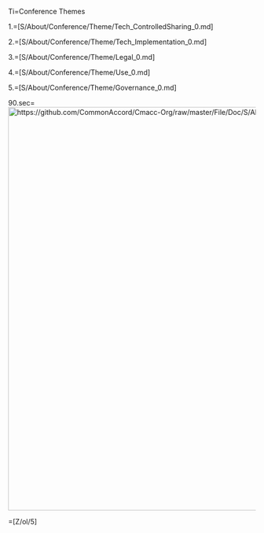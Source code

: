 Ti=Conference Themes

1.=[S/About/Conference/Theme/Tech_ControlledSharing_0.md]

2.=[S/About/Conference/Theme/Tech_Implementation_0.md]

3.=[S/About/Conference/Theme/Legal_0.md]

4.=[S/About/Conference/Theme/Use_0.md]

5.=[S/About/Conference/Theme/Governance_0.md]

90.sec=<img src="https://github.com/CommonAccord/Cmacc-Org/raw/master/File/Doc/S/About/Conference/Flyer/Cmacc-Access-Ledger.jpg" alt="https://github.com/CommonAccord/Cmacc-Org/raw/master/File/Doc/S/About/Conference/Flyer/Cmacc-Access-Ledger.jpg" height="820" width="1000">

=[Z/ol/5]